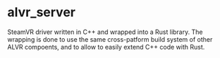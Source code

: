 # alvr_server

SteamVR driver written in C++ and wrapped into a Rust library. The wrapping is done to use the same cross-patform build system of other ALVR compoents, and to allow to easily extend C++ code with Rust.